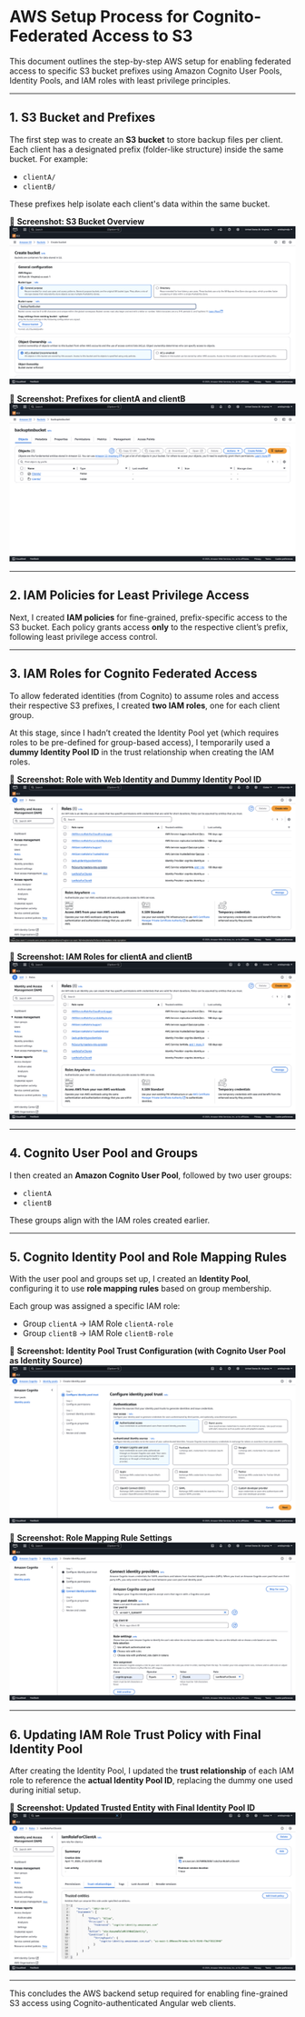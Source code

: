 # AWS Setup Process for Cognito-Federated Access to S3

This document outlines the step-by-step AWS setup for enabling federated access to specific S3 bucket prefixes using Amazon Cognito User Pools, Identity Pools, and IAM roles with least privilege principles.

---

## 1. S3 Bucket and Prefixes

The first step was to create an **S3 bucket** to store backup files per client. Each client has a designated prefix (folder-like structure) inside the same bucket. For example:

- `clientA/`
- `clientB/`

These prefixes help isolate each client's data within the same bucket.

📸 **Screenshot: S3 Bucket Overview**  
![S3 Bucket](https://github.com/kamdem-arielle/aws-cognito-s3-multitenant-access-app/blob/b0f27c47c7f9edb07c682f9d9de21eb906c6d7d2/images/image%20(1).png)

📸 **Screenshot: Prefixes for clientA and clientB**  
![S3 Prefixes](https://github.com/kamdem-arielle/aws-cognito-s3-multitenant-access-app/blob/5bb21ba591534d24a9c6484dfcfa4503ee1d87a5/images/image%20(9).png)

---

## 2. IAM Policies for Least Privilege Access

Next, I created **IAM policies** for fine-grained, prefix-specific access to the S3 bucket. Each policy grants access **only** to the respective client’s prefix, following least privilege access control.

---

## 3. IAM Roles for Cognito Federated Access

To allow federated identities (from Cognito) to assume roles and access their respective S3 prefixes, I created **two IAM roles**, one for each client group.

At this stage, since I hadn’t created the Identity Pool yet (which requires roles to be pre-defined for group-based access), I temporarily used a **dummy Identity Pool ID** in the trust relationship when creating the IAM roles.

📸 **Screenshot: Role with Web Identity and Dummy Identity Pool ID**  
![IAM Role Web Identity](https://github.com/kamdem-arielle/aws-cognito-s3-multitenant-access-app/blob/b0f27c47c7f9edb07c682f9d9de21eb906c6d7d2/images/image.png)

📸 **Screenshot: IAM Roles for clientA and clientB**  
![IAM Roles](https://github.com/kamdem-arielle/aws-cognito-s3-multitenant-access-app/blob/5bb21ba591534d24a9c6484dfcfa4503ee1d87a5/images/image%20(10).png)

---

## 4. Cognito User Pool and Groups

I then created an **Amazon Cognito User Pool**, followed by two user groups:

- `clientA`
- `clientB`

These groups align with the IAM roles created earlier.

---

## 5. Cognito Identity Pool and Role Mapping Rules

With the user pool and groups set up, I created an **Identity Pool**, configuring it to use **role mapping rules** based on group membership.

Each group was assigned a specific IAM role:

- Group `clientA` → IAM Role `clientA-role`
- Group `clientB` → IAM Role `clientB-role`

📸 **Screenshot: Identity Pool Trust Configuration (with Cognito User Pool as Identity Source)**  
![Identity Pool Trust](https://github.com/kamdem-arielle/aws-cognito-s3-multitenant-access-app/blob/b0f27c47c7f9edb07c682f9d9de21eb906c6d7d2/images/image%20(4).png)

📸 **Screenshot: Role Mapping Rule Settings**  
![Role Mapping](https://github.com/kamdem-arielle/aws-cognito-s3-multitenant-access-app/blob/b0f27c47c7f9edb07c682f9d9de21eb906c6d7d2/images/image%20(5).png)

---

## 6. Updating IAM Role Trust Policy with Final Identity Pool

After creating the Identity Pool, I updated the **trust relationship** of each IAM role to reference the **actual Identity Pool ID**, replacing the dummy one used during initial setup.

📸 **Screenshot: Updated Trusted Entity with Final Identity Pool ID**  
![Update Trusted Entity](https://github.com/kamdem-arielle/aws-cognito-s3-multitenant-access-app/blob/b0f27c47c7f9edb07c682f9d9de21eb906c6d7d2/images/image%20(8).png)

---

This concludes the AWS backend setup required for enabling fine-grained S3 access using Cognito-authenticated Angular web clients.

